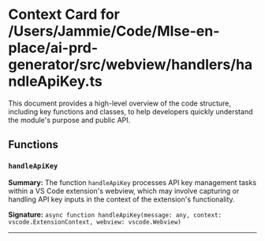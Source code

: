 # Context Card for /Users/Jammie/Code/MIse-en-place/ai-prd-generator/src/webview/handlers/handleApiKey.ts

This document provides a high-level overview of the code structure, including key functions and classes, to help developers quickly understand the module's purpose and public API.

## Functions

### `handleApiKey`

**Summary:** The function `handleApiKey` processes API key management tasks within a VS Code extension's webview, which may involve capturing or handling API key inputs in the context of the extension's functionality.

**Signature:** `async function handleApiKey(message: any, context: vscode.ExtensionContext, webview: vscode.Webview)`

---
